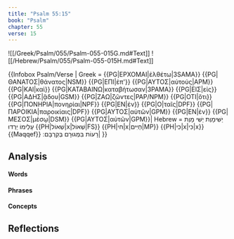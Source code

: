 ```yaml
---
title: "Psalm 55:15"
book: "Psalm"
chapter: 55
verse: 15
---
```

![[/Greek/Psalm/055/Psalm-055-015G.md#Text]]
![[/Hebrew/Psalm/055/Psalm-055-015H.md#Text]]

{{Infobox Psalm/Verse |
  Greek = {{PG|ΕΡΧΟΜΑΙ|ἐλθέτω|3SAMA}} {{PG|ΘΑΝΑΤΟΣ|θάνατος|NSM}} {{PG|ΕΠΙ|ἐπ'}} {{PG|ΑΥΤΟΣ|αὐτούς|APM}} {{PG|ΚΑΙ|καὶ}} {{PG|ΚΑΤΑΒΑΙΝΩ|καταβήτωσαν|3PAMA}} {{PG|ΕΙΣ|εἰς}} {{PG|ΑΔΗΣ|ᾅδου|GSM}} {{PG|ΖΑΩ|ζῶντες|PAP/NPM}} {{PG|ΟΤΙ|ὅτι}} {{PG|ΠΟΝΗΡΙΑ|πονηρίαι|NPF}} {{PG|ΕΝ|ἐν}} {{PG|Ο|ταῖς|DPF}} {{PG|ΠΑΡΟΙΚΙΑ|παροικίαις|DPF}} {{PG|ΑΥΤΟΣ|αὐτῶν|GPM}} {{PG|ΕΝ|ἐν}} {{PG|ΜΕΣΟΣ|μέσῳ|DSM}} {{PG|ΑΥΤΟΣ|αὐτῶν|GPM}}|
  Hebrew = 
יַשִּׁימָוֶת
<ref>
יַשִּׁי
</ref>
מָוֶת
עָלֵימוֹ
יֵרְדוּ
{{PH|שְׁאוֹל|x|שְׁאוֹל|FS}} {{PH|חי|x|חַיִּים|MP}} {{PH|כִּי|x|כִּי|x}}{{Maqqef}}
רָעוֹת
בִּמְגוּרָם
בְּקִרְבָּם
׃|
}}

## Analysis

#### Words

#### Phrases

#### Concepts

## Reflections
